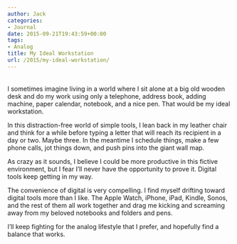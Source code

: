 ```yaml
---
author: Jack
categories:
- Journal
date: 2015-09-21T19:43:59+00:00
tags:
- Analog
title: My Ideal Workstation
url: /2015/my-ideal-workstation/
---
```


<figure><a class="fancybox" title="" href="https://www.baty.net/img/2015/old-desk.jpg" rel="article0"><img src="https://www.baty.net/img/2015/old-desk.jpg" alt="" /></a>
  
<figcaption> 

#### </figcaption> </figure> 

I sometimes imagine living in a world where I sit alone at a big old wooden desk and do my work using only a telephone, address book, adding machine, paper calendar, notebook, and a nice pen. That would be my ideal workstation.

In this distraction-free world of simple tools, I lean back in my leather chair and think for a while before typing a letter that will reach its recipient in a day or two. Maybe three. In the meantime I schedule things, make a few phone calls, jot things down, and push pins into the giant wall map.

As crazy as it sounds, I believe I could be more productive in this fictive environment, but I fear I’ll never have the opportunity to prove it. Digital tools keep getting in my way.

The convenience of digital is very compelling. I find myself drifting toward digital tools more than I like. The Apple Watch, iPhone, iPad, Kindle, Sonos, and the rest of them all work together and drag me kicking and screaming away from my beloved notebooks and folders and pens.

I’ll keep fighting for the analog lifestyle that I prefer, and hopefully find a balance that works.